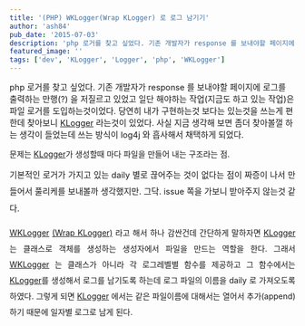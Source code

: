 ```yaml
---
title: '(PHP) WKLogger(Wrap KLogger) 로 로그 남기기'
author: 'ash84'
pub_date: '2015-07-03'
description: 'php 로거를 찾고 싶었다. 기존 개발자가 response 를 보내야할 페이지에 로그를 출력하는 만행(?) 을 저질르고 있었고 일단 해야하는 작업(지금도 하고 있는 작업)은 파일 로거를 도입하는것이었다. 당연히 내가 구현하는것 보다는 있는것을 쓰는게 편한데 찾아보니 [KLogger](https://github.com/katzgrau/KLogger) 라는것이 있었다. 사실 지금 생각해 보면 좀더 찾아볼껄 하는 생각이 들었는데 쓰는 방식이 log4j 와 흡사해서 채택하게 되었다.'
featured_image: ''
tags: ['dev', 'KLogger', 'Logger', 'php', 'WKLogger']
---
```



<span style="font-size: 11pt;">php 로거를 찾고 싶었다. 기존 개발자가 response 를 보내야할 페이지에 로그를 출력하는 만행(?) 을 저질르고 있었고 일단 해야하는 작업(지금도 하고 있는 작업)은 파일 로거를 도입하는것이었다. 당연히 내가 구현하는것 보다는 있는것을 쓰는게 편한데 찾아보니 [KLogger](https://github.com/katzgrau/KLogger) 라는것이 있었다. 사실 지금 생각해 보면 좀더 찾아볼껄 하는 생각이 들었는데 쓰는 방식이 log4j 와 흡사해서 채택하게 되었다. </span>

문제는 [KLogger](https://github.com/katzgrau/KLogger)가 생성할때 마다 파일을 만들어 내는 구조라는 점. 

<div style="text-align: justify; line-height: 2;"></div><div style="text-align: justify; line-height: 2;"><span style="font-size: 11pt;">기본적인 로거가 가지고 있는 daily 별로 끊어주는 것이 없다는 점이 짜증이 나서 만들어서 풀리케를 보내볼까 생각했지만. 그닥. issue 쪽을 가보니 받아주지 않는것 같다. </span>

[WKLogger](https://github.com/AhnSeongHyun/WKLogger) [(Wrap KLogger)](https://github.com/AhnSeongHyun/WKLogger) 라고 해서 하나 감싼건데 간단하게 말하자면 [KLogger](https://github.com/katzgrau/KLogger)는 클래스로 객체를 생성하는 생성자에서 파일을 만드는 역할을 한다. 그래서 [WKLogger](https://github.com/AhnSeongHyun/WKLogger) 는 클래스가 아니라 각 로그레벨별 함수를 제공하고 그 함수에서는 [KLogger](https://github.com/katzgrau/KLogger)를 생성해서 로그를 남기도록 하는데 로그 파일의 이름을 daily 로 가져오도록 하였다. 그렇게 되면 [KLogger](https://github.com/katzgrau/KLogger) 에서는 같은 파일이름에 대해서는 열어서 추가(append)하기 때문에 일자별 로그로 남게 된다. 

<script src="https://gist.github.com/AhnSeongHyun/7820283.js"></script>

</div>

